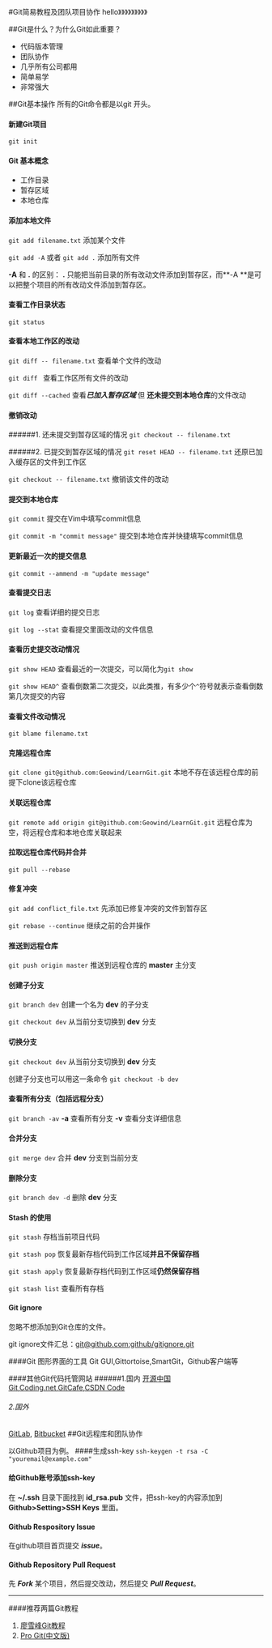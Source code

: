 ﻿#Git简易教程及团队项目协作
hello》》》》》》》》》

##Git是什么？为什么Git如此重要？
  - 代码版本管理
  - 团队协作
  - 几乎所有公司都用
  - 简单易学
  - 非常强大
  

##Git基本操作
所有的Git命令都是以git 开头。
#### 新建Git项目
`git init`

#### Git 基本概念
- 工作目录
- 暂存区域
- 本地仓库

#### 添加本地文件
`git add filename.txt` 添加某个文件

`git add -A` 或者 `git add .` 添加所有文件

**-A** 和 **.** 的区别： **.** 只能把当前目录的所有改动文件添加到暂存区，而**-A **是可以把整个项目的所有改动文件添加到暂存区。


#### 查看工作目录状态
`git status` 

#### 查看本地工作区的改动
`git diff -- filename.txt` 查看单个文件的改动

`git diff ` 查看工作区所有文件的改动

`git diff --cached` 查看***已加入暂存区域*** 但 **还未提交到本地仓库**的文件改动

#### 撤销改动
######1. 还未提交到暂存区域的情况
`git checkout -- filename.txt`

######2. 已提交到暂存区域的情况
`git reset HEAD -- filename.txt` 还原已加入缓存区的文件到工作区

`git checkout -- filename.txt` 撤销该文件的改动

#### 提交到本地仓库
`git commit` 提交在Vim中填写commit信息

`git commit -m "commit message"` 提交到本地仓库并快捷填写commit信息

#### 更新最近一次的提交信息
`git commit --ammend -m "update message"`

#### 查看提交日志
`git log` 查看详细的提交日志

`git log --stat` 查看提交里面改动的文件信息

#### 查看历史提交改动情况
`git show HEAD` 查看最近的一次提交，可以简化为`git show`

`git show HEAD^` 查看倒数第二次提交，以此类推，有多少个`^`符号就表示查看倒数第几次提交的内容
 

#### 查看文件改动情况
`git blame filename.txt`

#### 克隆远程仓库
`git clone git@github.com:Geowind/LearnGit.git` 本地不存在该远程仓库的前提下clone该远程仓库

#### 关联远程仓库
`git remote add origin git@github.com:Geowind/LearnGit.git` 远程仓库为空，将远程仓库和本地仓库关联起来


#### 拉取远程仓库代码并合并
`git pull --rebase`

#### 修复冲突
`git add conflict_file.txt` 先添加已修复冲突的文件到暂存区

`git rebase --continue` 继续之前的合并操作

#### 推送到远程仓库
`git push origin master` 推送到远程仓库的 **master** 主分支

#### 创建子分支
`git branch dev` 创建一个名为 **dev** 的子分支

`git checkout dev` 从当前分支切换到 **dev** 分支

#### 切换分支
`git checkout dev` 从当前分支切换到 **dev** 分支

创建子分支也可以用这一条命令 `git checkout -b dev`

#### 查看所有分支（包括远程分支）
`git branch -av` **-a** 查看所有分支 **-v** 查看分支详细信息

#### 合并分支
`git merge dev` 合并 **dev** 分支到当前分支

#### 删除分支
`git branch dev -d` 删除 **dev** 分支

#### Stash 的使用
`git stash` 存档当前项目代码

`git stash pop` 恢复最新存档代码到工作区域**并且不保留存档**

`git stash apply`  恢复最新存档代码到工作区域**仍然保留存档**

`git stash list` 查看所有存档

#### Git ignore
忽略不想添加到Git仓库的文件。

git ignore文件汇总：[git@github.com:github/gitignore.git](https://github.com/github/gitignore)

####Git 图形界面的工具
Git GUI,Gittortoise,SmartGit，Github客户端等

####其他Git代码托管网站
######1.国内
[开源中国Git](https://git.oschina.net/),[Coding.net](http://coding.net),[GitCafe](http://gitcafe.com),[CSDN Code](http://code.csdn.net/)

###### 2.国外
[GitLab](http://gitlab.com), [Bitbucket](www.bitbucket.org/)
##Git远程库和团队协作

以Github项目为例。
####生成ssh-key
`ssh-keygen -t rsa -C "youremail@example.com"`

#### 给Github账号添加ssh-key
在 **~/.ssh** 目录下面找到 **id_rsa.pub** 文件，把ssh-key的内容添加到 **Github>Setting>SSH Keys** 里面。

#### Github Respository Issue
在github项目首页提交 ***issue***。

#### Github Repository Pull Request
先 ***Fork*** 某个项目，然后提交改动，然后提交 ***Pull Request***。


---
####推荐两篇Git教程
1. [廖雪峰Git教程](http://www.liaoxuefeng.com/wiki/0013739516305929606dd18361248578c67b8067c8c017b000)
2. [Pro Git(中文版)](http://jingxuan.io/progit/)
